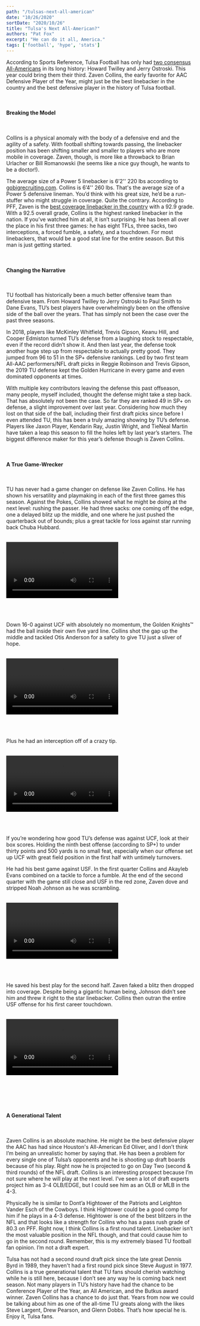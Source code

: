 ```yaml
---
path: "/tulsas-next-all-american"
date: "10/26/2020"
sortDate: "2020/10/26"
title: "Tulsa's Next All-American?"
authors: "Pat Fox"
excerpt: "He can do it all, America."
tags: ['football', 'hype', 'stats']
---
```


According to Sports Reference, Tulsa Football has only had [two consensus All-Americans](https://www.sports-reference.com/cfb/schools/tulsa/all-america.html) in its long history: Howard Twilley and Jerry Ostroski. This year could bring them their third. Zaven Collins, the early favorite for AAC Defensive Player of the Year, might just be the best linebacker in the country and the best defensive player in the history of Tulsa football.

<br />

#### Breaking the Model

<br />

Collins is a physical anomaly with the body of a defensive end and the agility of a safety. With football shifting towards passing, the linebacker position has been shifting smaller and smaller to players who are more mobile in coverage. Zaven, though, is more like a throwback to Brian Urlacher or Bill Romanowski (he seems like a nice guy though, he wants to be a doctor!).

The average size of a Power 5 linebacker is 6’2'' 220 lbs according to [gobigrecruiting.com](https://www.gobigrecruiting.com/recruiting101/football/positional_guidelines/linebacker). Collins is 6’4'' 260 lbs. That's the average size of a Power 5 defensive lineman. You’d think with his great size, he’d be a run-stuffer who might struggle in coverage. Quite the contrary. According to PFF, Zaven is the [best coverage linebacker in the country](https://www.pff.com/college/grades/position/lb) with a 92.9 grade. With a 92.5 overall grade, Collins is the highest ranked linebacker in the nation. If you’ve watched him at all, it isn’t surprising. He has been all over the place in his first three games: he has eight TFLs, three sacks, two interceptions, a forced fumble, a safety, and a touchdown. For most linebackers, that would be a good stat line for the entire season. But this man is just getting started.

<br />

#### Changing the Narrative

<br />

TU football has historically been a much better offensive team than defensive team. From Howard Twilley to Jerry Ostroski to Paul Smith to Dane Evans, TU’s best players have overwhelmingly been on the offensive side of the ball over the years. That has simply not been the case over the past three seasons.

In 2018, players like McKinley Whitfield, Trevis Gipson, Keanu Hill, and Cooper Edmiston turned TU’s defense from a laughing stock to respectable, even if the record didn’t show it. And then last year, the defense took another huge step up from respectable to actually pretty good. They jumped from 96 to 51 in the SP+ defensive rankings. Led by two first team All-AAC performers/NFL draft picks in Reggie Robinson and Trevis Gipson, the 2019 TU defense kept the Golden Hurricane in every game and even dominated opponents at times.

With multiple key contributors leaving the defense this past offseason, many people, myself included, thought the defense might take a step back. That has absolutely not been the case. So far they are ranked 49 in SP+ on defense, a slight improvement over last year. Considering how much they lost on that side of the ball, including their first draft picks since before I even attended TU, this has been a truly amazing showing by TU’s defense. Players like Jaxon Player, Kendarin Ray, Justin Wright, and TieNeal Martin have taken a leap this season to fill the holes left by last year’s starters. The biggest difference maker for this year’s defense though is Zaven Collins.

<br />

#### A True Game-Wrecker

<br />

TU has never had a game changer on defense like Zaven Collins. He has shown his versatility and playmaking in each of the first three games this season. Against the Pokes, Collins showed what he might be doing at the next level: rushing the passer. He had three sacks: one coming off the edge, one a delayed blitz up the middle, and one where he just pushed the quarterback out of bounds; plus a great tackle for loss against star running back Chuba Hubbard.

<br />

<video controls>
    <source src="/blog_videos/zaven-collins/OSU-Highlights.mp4" type="video/mp4">
    Sorry, your browser doesn't support embedded videos.
</video>

<br /> <br />

Down 16-0 against UCF with absolutely no momentum, the Golden Knights™ had the ball inside their own five yard line. Collins shot the gap up the middle and tackled Otis Anderson for a safety to give TU just a sliver of hope. 

<br />

<video controls>
    <source src="/blog_videos/zaven-collins/UCF-Safety.mp4" type="video/mp4">
    Sorry, your browser doesn't support embedded videos.
</video>

<br /> <br />

Plus he had an interception off of a crazy tip. 

<br />

<video controls>
    <source src="/blog_videos/zaven-collins/UCF-Interception.mp4" type="video/mp4">
    Sorry, your browser doesn't support embedded videos.
</video>

<br /> <br />

If you’re wondering how good TU’s defense was against UCF, look at their box scores. Holding the ninth best offense (according to SP+) to under thirty points and 500 yards is no small feat, especially when our offense set up UCF with great field position in the first half with untimely turnovers.

He had his best game against USF. In the first quarter Collins and Akayleb Evans combined on a tackle to force a fumble. At the end of the second quarter with the game still close and USF in the red zone, Zaven dove and stripped Noah Johnson as he was scrambling. 

<br />

<video controls>
    <source src="/blog_videos/zaven-collins/USF-Fumble.mp4" type="video/mp4">
    Sorry, your browser doesn't support embedded videos.
</video>

<br /> <br />

He saved his best play for the second half. Zaven faked a blitz then dropped into coverage. Despite being a gigantic human being, Johnson didn’t see him and threw it right to the star linebacker. Collins then outran the entire USF offense for his first career touchdown. 

<br />

<video controls>
    <source src="/blog_videos/zaven-collins/USF-Interception.mp4" type="video/mp4">
    Sorry, your browser doesn't support embedded videos.
</video>

<br /> <br />

<br />

#### A Generational Talent

<br />

Zaven Collins is an absolute machine. He might be the best defensive player the AAC has had since Houston's All-American Ed Oliver, and I don’t think I’m being an unrealistic homer by saying that. He has been a problem for every single one of Tulsa’s opponents and he is shooting up draft boards because of his play. Right now he is projected to go on Day Two (second & third rounds) of the NFL draft. Collins is an interesting prospect because I’m not sure where he will play at the next level. I’ve seen a lot of draft experts project him as 3-4 OLB/EDGE, but I could see him as an OLB or MLB in the 4-3.

Physically he is similar to Dont’a Hightower of the Patriots and Leighton Vander Esch of the Cowboys. I think Hightower could be a good comp for him if he plays in a 4-3 defense. Hightower is one of the best blitzers in the NFL and that looks like a strength for Collins who has a pass rush grade of 80.3 on PFF. Right now, I think Collins is a first round talent. Linebacker isn’t the most valuable position in the NFL though, and that could cause him to go in the second round. Remember, this is my extremely biased TU football fan opinion. I’m not a draft expert.

Tulsa has not had a second round draft pick since the late great Dennis Byrd in 1989, they haven't had a first round pick since Steve August in 1977. Collins is a true generational talent that TU fans should cherish watching while he is still here, because I don’t see any way he is coming back next season. Not many players in TU’s history have had the chance to be Conference Player of the Year, an All American, and the Butkus award winner. Zaven Collins has a chance to do just that. Years from now we could be talking about him as one of the all-time TU greats along with the likes Steve Largent, Drew Pearson, and Glenn Dobbs. That’s how special he is. Enjoy it, Tulsa fans.
